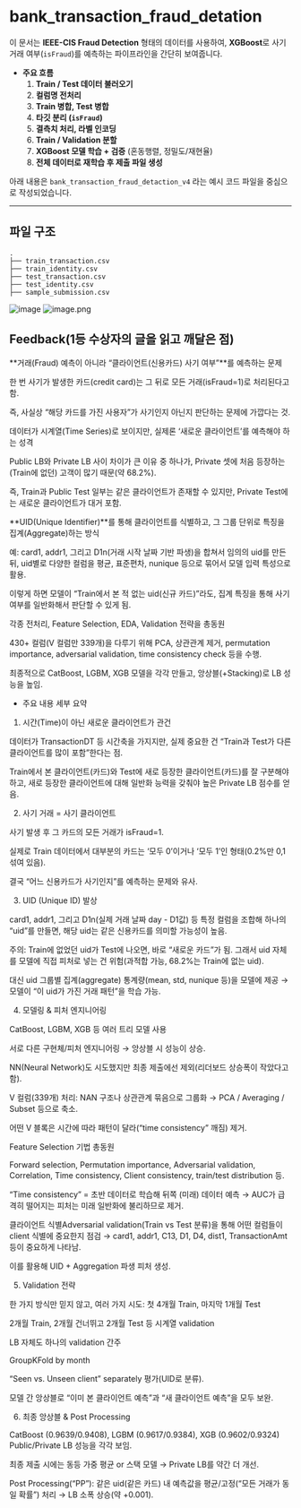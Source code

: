 # bank_transaction_fraud_detation


이 문서는 **IEEE-CIS Fraud Detection** 형태의 데이터를 사용하여, **XGBoost**로 사기 거래 여부(`isFraud`)를 예측하는 파이프라인을 간단히 보여줍니다. 


- **주요 흐름**  
  1) **Train / Test 데이터 불러오기**  
  2) **컬럼명 전처리**  
  3) **Train 병합, Test 병합**  
  4) **타깃 분리 (`isFraud`)**  
  5) **결측치 처리, 라벨 인코딩**  
  6) **Train / Validation 분할**  
  7) **XGBoost 모델 학습 + 검증** (혼동행렬, 정밀도/재현율)  
  8) **전체 데이터로 재학습 후 제출 파일 생성**  


아래 내용은 `bank_transaction_fraud_detaction_v4` 라는 예시 코드 파일을 중심으로 작성되었습니다.

---

## 파일 구조

```plaintext
.
├── train_transaction.csv
├── train_identity.csv
├── test_transaction.csv
├── test_identity.csv
├── sample_submission.csv

```



![image](https://github.com/user-attachments/assets/85beee6e-3c0d-45a2-b360-e6d1a6051199)
![image.png](attachment:74359cd7-cc41-4f48-ba3f-85eda9212ab2:image.png)



## Feedback(1등 수상자의 글을 읽고 깨달은 점)

**거래(Fraud) 예측이 아니라 “클라이언트(신용카드) 사기 여부”**를 예측하는 문제


한 번 사기가 발생한 카드(credit card)는 그 뒤로 모든 거래(isFraud=1)로 처리된다고 함.


즉, 사실상 “해당 카드를 가진 사용자”가 사기인지 아닌지 판단하는 문제에 가깝다는 것.


데이터가 시계열(Time Series)로 보이지만, 실제론 ‘새로운 클라이언트’를 예측해야 하는 성격


Public LB와 Private LB 사이 차이가 큰 이유 중 하나가, Private 셋에 처음 등장하는(Train에 없던) 고객이 많기 때문(약 68.2%).


즉, Train과 Public Test 일부는 같은 클라이언트가 존재할 수 있지만, Private Test에는 새로운 클라이언트가 대거 포함.


**UID(Unique Identifier)**를 통해 클라이언트를 식별하고, 그 그룹 단위로 특징을 집계(Aggregate)하는 방식


예: card1, addr1, 그리고 D1n(거래 시작 날짜 기반 파생)을 합쳐서 임의의 uid를 만든 뒤, uid별로 다양한 컬럼을 평균, 표준편차, nunique 등으로 묶어서 모델 입력 특성으로 활용.


이렇게 하면 모델이 “Train에서 본 적 없는 uid(신규 카드)”라도, 집계 특징을 통해 사기 여부를 일반화해서 판단할 수 있게 됨.


각종 전처리, Feature Selection, EDA, Validation 전략을 총동원


430+ 컬럼(V 컬럼만 339개)을 다루기 위해 PCA, 상관관계 제거, permutation importance, adversarial validation, time consistency check 등을 수행.


최종적으로 CatBoost, LGBM, XGB 모델을 각각 만들고, 앙상블(+Stacking)로 LB 성능을 높임.



- 주요 내용 세부 요약


1) 시간(Time)이 아닌 새로운 클라이언트가 관건


데이터가 TransactionDT 등 시간축을 가지지만, 실제 중요한 건 “Train과 Test가 다른 클라이언트를 많이 포함”한다는 점.


Train에서 본 클라이언트(카드)와 Test에 새로 등장한 클라이언트(카드)를 잘 구분해야 하고, 새로 등장한 클라이언트에 대해 일반화 능력을 갖춰야 높은 Private LB 점수를 얻음.


2) 사기 거래 = 사기 클라이언트


사기 발생 후 그 카드의 모든 거래가 isFraud=1.


실제로 Train 데이터에서 대부분의 카드는 ‘모두 0’이거나 ‘모두 1’인 형태(0.2%만 0,1 섞여 있음).


결국 “어느 신용카드가 사기인지”를 예측하는 문제와 유사.


3) UID (Unique ID) 발상


card1, addr1, 그리고 D1n(실제 거래 날짜 day - D1값) 등 특정 컬럼을 조합해 하나의 “uid”를 만들면, 해당 uid는 같은 신용카드를 의미할 가능성이 높음.


주의: Train에 없었던 uid가 Test에 나오면, 바로 “새로운 카드”가 됨. 그래서 uid 자체를 모델에 직접 피처로 넣는 건 위험(과적합 가능, 68.2%는 Train에 없는 uid).


대신 uid 그룹별 집계(aggregate) 통계량(mean, std, nunique 등)을 모델에 제공 → 모델이 “이 uid가 가진 거래 패턴”을 학습 가능.


4) 모델링 & 피처 엔지니어링


CatBoost, LGBM, XGB 등 여러 트리 모델 사용


서로 다른 구현체/피처 엔지니어링 → 앙상블 시 성능이 상승.


NN(Neural Network)도 시도했지만 최종 제출에선 제외(리더보드 상승폭이 작았다고 함).


V 컬럼(339개) 처리:
NAN 구조나 상관관계 묶음으로 그룹화 → PCA / Averaging / Subset 등으로 축소.


어떤 V 블록은 시간에 따라 패턴이 달라(“time consistency” 깨짐) 제거.


Feature Selection 기법 총동원


Forward selection, Permutation importance, Adversarial validation, Correlation, Time consistency, Client consistency, train/test distribution 등.


“Time consistency” = 초반 데이터로 학습해 뒤쪽 (미래) 데이터 예측 → AUC가 급격히 떨어지는 피처는 미래 일반화에 불리하므로 제거.


클라이언트 식별Adversarial validation(Train vs Test 분류)을 통해 어떤 컬럼들이 client 식별에 중요한지 점검 → card1, addr1, C13, D1, D4, dist1, TransactionAmt 등이 중요하게 나타남.


이를 활용해 UID + Aggregation 파생 피처 생성.


5) Validation 전략

   
한 가지 방식만 믿지 않고, 여러 가지 시도:
첫 4개월 Train, 마지막 1개월 Test


2개월 Train, 2개월 건너뛰고 2개월 Test 등 시계열 validation


LB 자체도 하나의 validation 간주


GroupKFold by month


“Seen vs. Unseen client” separately 평가(UID로 분류).


모델 간 앙상블로 “이미 본 클라이언트 예측”과 “새 클라이언트 예측”을 모두 보완.


6) 최종 앙상블 & Post Processing


CatBoost (0.9639/0.9408), LGBM (0.9617/0.9384), XGB (0.9602/0.9324) Public/Private LB 성능을 각각 보임.


최종 제출 시에는 동등 가중 평균 or 스택 모델 → Private LB를 약간 더 개선.


Post Processing(“PP”): 같은 uid(같은 카드) 내 예측값을 평균/고정(“모든 거래가 동일 확률”) 처리 → LB 소폭 상승(약 +0.001).

